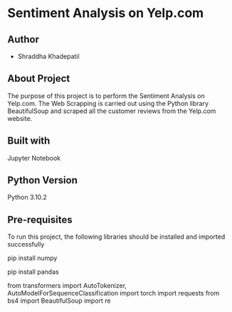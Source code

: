 
# Sentiment Analysis on Yelp.com


## Author

- Shraddha Khadepatil


## About Project

The purpose of this project is to perform the Sentiment Analysis on Yelp.com. The Web Scrapping is carried out using the Python library BeautifulSoup and scraped all the customer reviews from the Yelp.com website. 

## Built with

Jupyter Notebook
## Python Version

Python 3.10.2
## Pre-requisites

To run this project, the following libraries should be installed and imported successfully

pip install numpy

pip install pandas

from transformers import AutoTokenizer, AutoModelForSequenceClassification
import torch
import requests 
from bs4 import BeautifulSoup
import re

